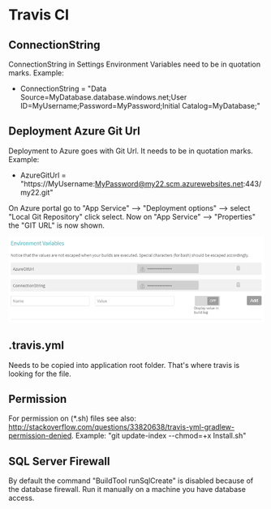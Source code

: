 # Travis CI

## ConnectionString
ConnectionString in Settings Environment Variables need to be in quotation marks. Example:
* ConnectionString = "Data Source=MyDatabase.database.windows.net;User ID=MyUsername;Password=MyPassword;Initial Catalog=MyDatabase;"

## Deployment Azure Git Url
Deployment to Azure goes with Git Url. It needs to be in quotation marks. Example:
* AzureGitUrl = "https://MyUsername:MyPassword@my22.scm.azurewebsites.net:443/my22.git"

On Azure portal go to "App Service" --> "Deployment options" --> select "Local Git Repository" click select. Now on "App Service" --> "Properties" the "GIT URL" is now shown.

![TravisCI](https://github.com/WorkplaceX/Framework/blob/master/Doc/TravisEnvironment.png)

## .travis.yml
Needs to be copied into application root folder. That's where travis is looking for the file.

## Permission
For permission on (*.sh) files see also: http://stackoverflow.com/questions/33820638/travis-yml-gradlew-permission-denied. Example: "git update-index --chmod=+x Install.sh"

## SQL Server Firewall
By default the command "BuildTool runSqlCreate" is disabled because of the database firewall. Run it manually on a machine you have database access.